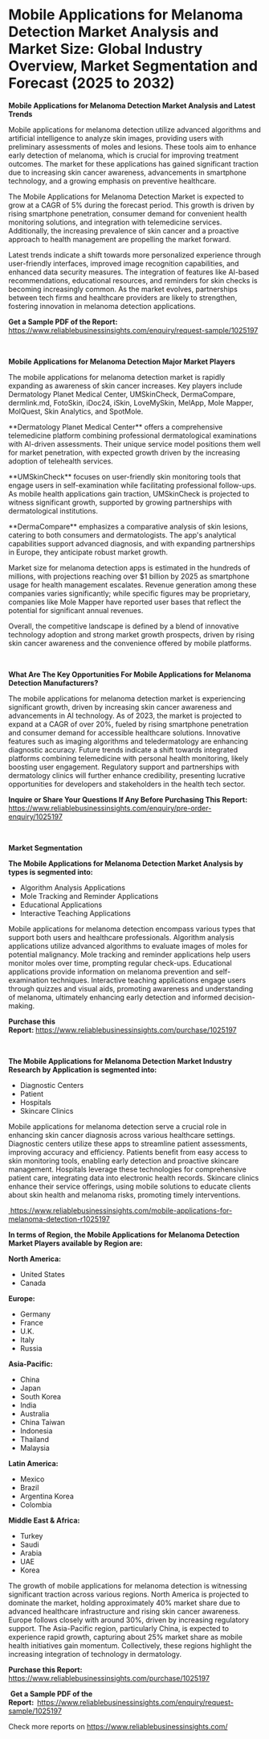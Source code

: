 <p><h1>Mobile Applications for Melanoma Detection Market Analysis and Market Size: Global Industry Overview, Market Segmentation and Forecast (2025 to 2032)</h1></p><p><strong>Mobile Applications for Melanoma Detection Market Analysis and Latest Trends</strong></p>
<p><p>Mobile applications for melanoma detection utilize advanced algorithms and artificial intelligence to analyze skin images, providing users with preliminary assessments of moles and lesions. These tools aim to enhance early detection of melanoma, which is crucial for improving treatment outcomes. The market for these applications has gained significant traction due to increasing skin cancer awareness, advancements in smartphone technology, and a growing emphasis on preventive healthcare.</p><p>The Mobile Applications for Melanoma Detection Market is expected to grow at a CAGR of 5% during the forecast period. This growth is driven by rising smartphone penetration, consumer demand for convenient health monitoring solutions, and integration with telemedicine services. Additionally, the increasing prevalence of skin cancer and a proactive approach to health management are propelling the market forward.</p><p>Latest trends indicate a shift towards more personalized experience through user-friendly interfaces, improved image recognition capabilities, and enhanced data security measures. The integration of features like AI-based recommendations, educational resources, and reminders for skin checks is becoming increasingly common. As the market evolves, partnerships between tech firms and healthcare providers are likely to strengthen, fostering innovation in melanoma detection applications.</p></p>
<p><strong>Get a Sample PDF of the Report:&nbsp;</strong> <a href="https://www.reliablebusinessinsights.com/enquiry/request-sample/1025197?utm_campaign=2298&utm_medium=2&utm_source=Github&utm_content=ia&utm_term=07032025&utm_id=mobile-applications-for-melanoma-detection">https://www.reliablebusinessinsights.com/enquiry/request-sample/1025197</a></p>
<p>&nbsp;</p>
<p><strong>Mobile Applications for Melanoma Detection Major Market Players</strong></p>
<p><p>The mobile applications for melanoma detection market is rapidly expanding as awareness of skin cancer increases. Key players include Dermatology Planet Medical Center, UMSkinCheck, DermaCompare, dermlink.md, FotoSkin, iDoc24, iSkin, LoveMySkin, MelApp, Mole Mapper, MolQuest, Skin Analytics, and SpotMole.</p><p>**Dermatology Planet Medical Center** offers a comprehensive telemedicine platform combining professional dermatological examinations with AI-driven assessments. Their unique service model positions them well for market penetration, with expected growth driven by the increasing adoption of telehealth services.</p><p>**UMSkinCheck** focuses on user-friendly skin monitoring tools that engage users in self-examination while facilitating professional follow-ups. As mobile health applications gain traction, UMSkinCheck is projected to witness significant growth, supported by growing partnerships with dermatological institutions.</p><p>**DermaCompare** emphasizes a comparative analysis of skin lesions, catering to both consumers and dermatologists. The app's analytical capabilities support advanced diagnosis, and with expanding partnerships in Europe, they anticipate robust market growth.</p><p>Market size for melanoma detection apps is estimated in the hundreds of millions, with projections reaching over $1 billion by 2025 as smartphone usage for health management escalates. Revenue generation among these companies varies significantly; while specific figures may be proprietary, companies like Mole Mapper have reported user bases that reflect the potential for significant annual revenues.</p><p>Overall, the competitive landscape is defined by a blend of innovative technology adoption and strong market growth prospects, driven by rising skin cancer awareness and the convenience offered by mobile platforms.</p></p>
<p>&nbsp;</p>
<p><strong>What Are The Key Opportunities For Mobile Applications for Melanoma Detection Manufacturers?</strong></p>
<p><p>The mobile applications for melanoma detection market is experiencing significant growth, driven by increasing skin cancer awareness and advancements in AI technology. As of 2023, the market is projected to expand at a CAGR of over 20%, fueled by rising smartphone penetration and consumer demand for accessible healthcare solutions. Innovative features such as imaging algorithms and teledermatology are enhancing diagnostic accuracy. Future trends indicate a shift towards integrated platforms combining telemedicine with personal health monitoring, likely boosting user engagement. Regulatory support and partnerships with dermatology clinics will further enhance credibility, presenting lucrative opportunities for developers and stakeholders in the health tech sector.</p></p>
<p><strong>Inquire or Share Your Questions If Any Before Purchasing This Report:</strong> <a href="https://www.reliablebusinessinsights.com/enquiry/pre-order-enquiry/1025197?utm_campaign=2298&utm_medium=2&utm_source=Github&utm_content=ia&utm_term=07032025&utm_id=mobile-applications-for-melanoma-detection">https://www.reliablebusinessinsights.com/enquiry/pre-order-enquiry/1025197</a></p>
<p>&nbsp;</p>
<p><strong>Market Segmentation</strong></p>
<p><strong>The Mobile Applications for Melanoma Detection Market Analysis by types is segmented into:</strong></p>
<p><ul><li>Algorithm Analysis Applications</li><li>Mole Tracking and Reminder Applications</li><li>Educational Applications</li><li>Interactive Teaching Applications</li></ul></p>
<p><p>Mobile applications for melanoma detection encompass various types that support both users and healthcare professionals. Algorithm analysis applications utilize advanced algorithms to evaluate images of moles for potential malignancy. Mole tracking and reminder applications help users monitor moles over time, prompting regular check-ups. Educational applications provide information on melanoma prevention and self-examination techniques. Interactive teaching applications engage users through quizzes and visual aids, promoting awareness and understanding of melanoma, ultimately enhancing early detection and informed decision-making.</p></p>
<p><strong>Purchase this Report:&nbsp;</strong><a href="https://www.reliablebusinessinsights.com/purchase/1025197?utm_campaign=2298&utm_medium=2&utm_source=Github&utm_content=ia&utm_term=07032025&utm_id=mobile-applications-for-melanoma-detection">https://www.reliablebusinessinsights.com/purchase/1025197</a></p>
<p>&nbsp;</p>
<p><strong>The Mobile Applications for Melanoma Detection Market Industry Research by Application is segmented into:</strong></p>
<p><ul><li>Diagnostic Centers</li><li>Patient</li><li>Hospitals</li><li>Skincare Clinics</li></ul></p>
<p><p>Mobile applications for melanoma detection serve a crucial role in enhancing skin cancer diagnosis across various healthcare settings. Diagnostic centers utilize these apps to streamline patient assessments, improving accuracy and efficiency. Patients benefit from easy access to skin monitoring tools, enabling early detection and proactive skincare management. Hospitals leverage these technologies for comprehensive patient care, integrating data into electronic health records. Skincare clinics enhance their service offerings, using mobile solutions to educate clients about skin health and melanoma risks, promoting timely interventions.</p></p>
<p><a href="https://www.reliablebusinessinsights.com/mobile-applications-for-melanoma-detection-r1025197?utm_campaign=2298&utm_medium=2&utm_source=Github&utm_content=ia&utm_term=07032025&utm_id=mobile-applications-for-melanoma-detection">&nbsp;https://www.reliablebusinessinsights.com/mobile-applications-for-melanoma-detection-r1025197</a></p>
<p><strong>In terms of Region, the Mobile Applications for Melanoma Detection Market Players available by Region are:</strong></p>
<p>
    <p> <strong> North America: </strong>
        <ul>
            <li>United States</li>
            <li>Canada</li>
        </ul>
        </p> 
    <p> <strong> Europe: </strong>
        <ul>
            <li>Germany</li>
            <li>France</li>
            <li>U.K.</li>
            <li>Italy</li>
            <li>Russia</li>
        </ul>
        </p> 
    <p> <strong> Asia-Pacific: </strong>
        <ul>
            <li>China</li>
            <li>Japan</li>
            <li>South Korea</li>
            <li>India</li>
            <li>Australia</li>
            <li>China Taiwan</li>
            <li>Indonesia</li>
            <li>Thailand</li>
            <li>Malaysia</li>
        </ul>
        </p> 
    <p> <strong> Latin America: </strong>
        <ul>
            <li>Mexico</li>
            <li>Brazil</li>
            <li>Argentina Korea</li>
            <li>Colombia</li>
        </ul>
        </p> 
    <p> <strong> Middle East & Africa: </strong>
        <ul>
            <li>Turkey</li>
            <li>Saudi</li>
            <li>Arabia</li>
            <li>UAE</li>
            <li>Korea</li>
        </ul>
    </p>
    </p>
<p><p>The growth of mobile applications for melanoma detection is witnessing significant traction across various regions. North America is projected to dominate the market, holding approximately 40% market share due to advanced healthcare infrastructure and rising skin cancer awareness. Europe follows closely with around 30%, driven by increasing regulatory support. The Asia-Pacific region, particularly China, is expected to experience rapid growth, capturing about 25% market share as mobile health initiatives gain momentum. Collectively, these regions highlight the increasing integration of technology in dermatology.</p></p>
<p><strong>Purchase this Report: </strong><a href="https://www.reliablebusinessinsights.com/purchase/1025197?utm_campaign=2298&utm_medium=2&utm_source=Github&utm_content=ia&utm_term=07032025&utm_id=mobile-applications-for-melanoma-detection">https://www.reliablebusinessinsights.com/purchase/1025197</a></p>
<p>&nbsp;<strong>Get a Sample PDF of the Report:&nbsp;&nbsp;</strong><a href="https://www.reliablebusinessinsights.com/enquiry/request-sample/1025197?utm_campaign=2298&utm_medium=2&utm_source=Github&utm_content=ia&utm_term=07032025&utm_id=mobile-applications-for-melanoma-detection">https://www.reliablebusinessinsights.com/enquiry/request-sample/1025197</a></p>
<p><strong></strong></p>
<p>Check more reports on <a href="https://www.reliablebusinessinsights.com/?utm_campaign=2298&utm_medium=2&utm_source=Github&utm_content=ia&utm_term=07032025&utm_id=mobile-applications-for-melanoma-detection">https://www.reliablebusinessinsights.com/</a></p>